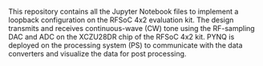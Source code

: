 This repository contains all the Jupyter Notebook files to implement a loopback configuration on the RFSoC 4x2 evaluation kit. The design transmits and receives continuous-wave (CW) tone using the RF-sampling DAC and ADC on the XCZU28DR chip of the RFSoC 4x2 kit. 
PYNQ is deployed on the processing system (PS) to communicate with the data converters and visualize the data for post processing. 
